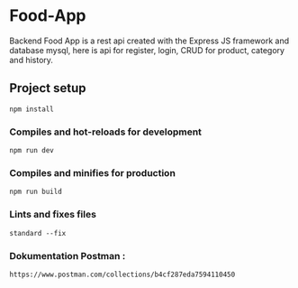 # Food-App
Backend Food App is a rest api created with the Express JS framework and database mysql, here is api for register, login, CRUD for product, category and history.

## Project setup
```
npm install
```

### Compiles and hot-reloads for development
```
npm run dev
```

### Compiles and minifies for production
```
npm run build
```

### Lints and fixes files
```
standard --fix
```

### Dokumentation Postman :
```
https://www.postman.com/collections/b4cf287eda7594110450
```
